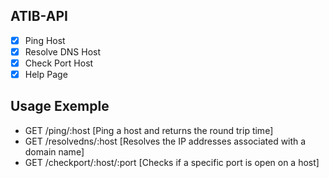 ## ATIB-API

- [x] Ping Host
- [x] Resolve DNS Host
- [x] Check Port Host
- [x] Help Page

## Usage Exemple

- GET /ping/:host [Ping a host and returns the round trip time]
- GET /resolvedns/:host [Resolves the IP addresses associated with a domain name]
- GET /checkport/:host/:port [Checks if a specific port is open on a host]
